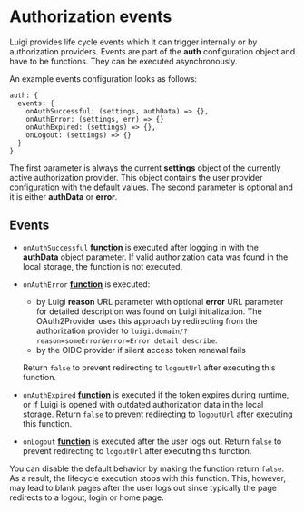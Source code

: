 # Authorization events

Luigi provides life cycle events which it can trigger internally or by authorization providers.
Events are part of the **auth** configuration object and have to be functions. They can be executed asynchronously.

An example events configuration looks as follows:

```
auth: {
  events: {
    onAuthSuccessful: (settings, authData) => {},
    onAuthError: (settings, err) => {}
    onAuthExpired: (settings) => {},
    onLogout: (settings) => {}
  }
}
```

The first parameter is always the current **settings** object of the currently active authorization provider.  This object contains the user provider configuration with the default values.
The second parameter is optional and it is either **authData** or **error**.

## Events

-   `onAuthSuccessful` **[function](https://developer.mozilla.org/docs/Web/JavaScript/Reference/Statements/function)** is executed after logging in with the **authData** object parameter. If valid authorization data was found in the local storage, the function is not executed.
-   `onAuthError` **[function](https://developer.mozilla.org/docs/Web/JavaScript/Reference/Statements/function)** is executed:
    - by Luigi **reason** URL parameter with optional **error** URL parameter for detailed description was found on Luigi initialization. The OAuth2Provider uses this approach by redirecting from the authorization provider to `luigi.domain/?reason=someError&error=Error detail describe`.
    - by the OIDC provider if silent access token renewal fails    

    Return `false` to prevent redirecting to `logoutUrl` after executing this function.
-   `onAuthExpired` **[function](https://developer.mozilla.org/docs/Web/JavaScript/Reference/Statements/function)** is executed if the token expires during runtime, or if Luigi is opened with outdated authorization data in the local storage. Return `false` to prevent redirecting to `logoutUrl` after executing this function.
-   `onLogout` **[function](https://developer.mozilla.org/docs/Web/JavaScript/Reference/Statements/function)** is executed after the user logs out. Return `false` to prevent redirecting to `logoutUrl` after executing this function.

You can disable the default behavior by making the function return `false`. As a result, the lifecycle execution stops with this function. This, however, may lead to blank pages after the user logs out since typically the page redirects to a logout, login or home page.
